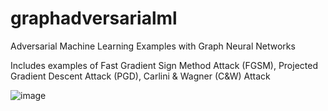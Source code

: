 # graphadversarialml
Adversarial Machine Learning Examples with Graph Neural Networks

Includes examples of Fast Gradient Sign Method Attack (FGSM), Projected Gradient Descent Attack (PGD), Carlini & Wagner (C&W) Attack

![image](https://github.com/ronantakizawa/graphadversarialml/assets/71115970/914530d9-d76e-4897-8183-e51f32d965cd)
